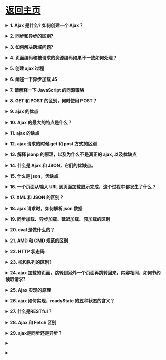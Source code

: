 # [返回主页](https://github.com/yisainan/web-interview/blob/master/README.md)

<b><details><summary>1. Ajax 是什么? 如何创建一个 Ajax？</summary></b>

参考答案：Ajax 全称是 asychronous javascript and xml，可以说是已有技术的组合，主要用来实现客户端与服务器端的异步交互，实现页面的局部刷新。

基本步骤 4 步走：（创建对象、建立连接、发送数据、接收数据）

解析：

```

    1：我要创建一个XMLHttpRequest 对象。
    var xhr=new XMLHttpRequest() 创建对象

    2：我要发送请求，我要跟服务器建立一个连接。

    xhr.open("type 提交方式", "url  提交的地址")

    2.1:如果是post请求，需要设置请求头

    xhr.setRequestHeader("Content-Type","application/x-www-form-urlencoded");

    3：我要发送数据给服务器。

    如果说是get 请求，请求的数据在地址的后面。
    xhr.send() 发送数据，这一步不能省略

    4：接收服务器的数据。
        服务端返回数据会调用一个回调函数。
        通过回调函数去接收数据.
    xhr.onreadystatechange=function(){
            if(xhr.readyState==4){ 响应完成了
                    if(xhr.status==200){ //响应成功了
                          responseText 属性接收服务端返回的数据.
                    }
            }
    }

```

[参与互动](https://github.com/yisainan/web-interview/issues/62)

</details>

<b><details><summary>2. 同步和异步的区别?</summary></b>

参考答案：同步：阻塞的；异步：非阻塞的。

解析：

同步：阻塞的

举例：张三叫李四去吃饭，李四一直忙得不停，张三一直等着，直到李四忙完两个人一块去吃饭；

浏览器向服务器请求数据，服务器比较忙，浏览器一直等着（页面白屏），直到服务器返回数据，浏览器才能显示页面。

异步：非阻塞的

举例：张三叫李四去吃饭，李四在忙，张三说了一声然后自己就去吃饭了，李四忙完后自己去吃；

​浏览器向服务器请求数据，服务器比较忙，浏览器可以自如的干原来的事情（显示页面），服务器返回数据的时候通知浏览器一声，浏览器把返回的数据再渲染到页面，局部更新。

[参与互动](https://github.com/yisainan/web-interview/issues/63)

</details>

<b><details><summary>3. 如何解决跨域问题?</summary></b>

参考答案：

1. jsonp ，允许 script 加载第三方资源
2. 反向代理（nginx 服务内部配置 Access-Control-Allow-Origin \*）
3. cors 前后端协作设置请求头部，Access-Control-Allow-Origin 等头部信息
4. iframe 嵌套通讯，postmessage

解析：

理解跨域的概念：协议、域名、端口都相同才同域，否则都是跨域

[参考](https://zhuanlan.zhihu.com/p/41479807)
[跨域资源共享 CORS 阮一峰](http://www.ruanyifeng.com/blog/2016/04/cors.html)

[参与互动](https://github.com/yisainan/web-interview/issues/64)

</details>

<b><details><summary>4. 页面编码和被请求的资源编码如果不一致如何处理？</summary></b>

参考答案：get 请求中的中文需要 encodeURIComponent 编码处理，post 请求不需要进行编码

[参与互动](https://github.com/yisainan/web-interview/issues/65)

</details>

<b><details><summary>5. 创建 ajax 过程</summary></b>

参考答案：

1. 创建 XMLHttpRequest 对象,也就是创建一个异步调用对象

2. 创建一个新的 HTTP 请求,并指定该 HTTP 请求的方法、URL 及验证信息

3. 设置响应 HTTP 请求状态变化的函数

4. 发送 HTTP 请求

5. 获取异步调用返回的数据

6. 使用 JavaScript 和 DOM 实现局部刷新

[参与互动](https://github.com/yisainan/web-interview/issues/66)

</details>

<b><details><summary>6. 阐述一下异步加载 JS</summary></b>

参考答案：

1. 异步加载的方案： 动态插入 script 标签

2. 通过 ajax 去获取 js 代码，然后通过 eval 执行

3. script 标签上添加 defer 或者 async 属性

4. 创建并插入 iframe，让它异步执行 js

[参与互动](https://github.com/yisainan/web-interview/issues/67)

</details>

<b><details><summary>7. 请解释一下 JavaScript 的同源策略</summary></b>

参考答案：同源策略是客户端脚本（尤其是 Javascript）的重要的安全度量标准。它最早出自 Netscape Navigator2. 0，其目的是防止某个文档或脚本从多个不同源装载。所谓同源指的是：协议，域名，端口相同，同源策略是一种安全协议，指一段脚本只能读取来自同一来源的窗口和文档的属性。

[参与互动](https://github.com/yisainan/web-interview/issues/68)

</details>

<b><details><summary>8. GET 和 POST 的区别，何时使用 POST？</summary></b>

参考答案：

GET：一般用于信息获取，使用 URL 传递参数，对所发送信息的数量也有限制，一般在 2000 个字符，有的浏览器是 8000 个字符

POST：一般用于修改服务器上的资源，对所发送的信息没有限制

在以下情况中，请使用 POST 请求：

1. 无法使用缓存文件（更新服务器上的文件或数据库）

2. 向服务器发送大量数据（POST 没有数据量限制）

3. 发送包含未知字符的用户输入时，POST 比 GET 更稳定也更可靠

[参与互动](https://github.com/yisainan/web-interview/issues/69)

</details>

<b><details><summary>9. ajax 的优点</summary></b>

参考答案：

1. 页面无刷新更新数据：Ajax最大优点就是能在不刷新整个页面的前提下与服务器通信维护数据。这使得Web应用程序更为迅捷地响应用户交互，并避免了在网络上发送那些没有改变的信息，减少用户等待时间，带来非常好的用户体验；
2. 异步与服务器通信：Ajax使用异步方式与服务器通信，不需要打断用户的操作，具有更加迅速的响应能力。优化了Browser和Server之间的沟通，减少不必要的数据传输、时间及降低网络上数据流量；
3. 前端和后端负载平衡：Ajax可以把以前一些服务器负担的工作转嫁到客户端，利用客户端闲置的能力来处理，减轻服务器和带宽的负担，节约空间和宽带租用成本。并且减轻服务器的负担，Ajax的原则是“按需取数据”，可以最大程度的减少冗余请求和响应对服务器造成的负担，提升站点性能；
4. 基于标准被广泛支持：Ajax基于标准化的并被广泛支持的技术，不需要下载浏览器插件或者小程序，但需要客户允许JavaScript在浏览器上执行。随着Ajax的成熟，一些简化Ajax使用方法的程序库也相继问世。同样，也出现了另一种辅助程序设计的技术，为那些不支持JavaScript的用户提供替代功能；
5. 界面与应用分离：Ajax使Web中的界面与应用分离（也可以说是数据与呈现分离），有利于分工合作、减少非技术人员对页面的修改造成的WEB应用程序错误、提高效率、也更加适用于现在的发布系统。

[参与互动](https://github.com/yisainan/web-interview/issues/70)

</details>

<b><details><summary>10. Ajax 的最大的特点是什么？</summary></b>

参考答案：

* Ajax 可以实现异步通信效果，实现页面局部刷新，带来更好的用户体验；
* 按需获取数据，节约带宽资源；

[参与互动](https://github.com/yisainan/web-interview/issues/71)

</details>

<b><details><summary>11. ajax 的缺点</summary></b>

参考答案：

1. Ajax干掉了Back和History功能，即对浏览器机制的破坏：在动态更新页面的情况下，用户无法回到前一个页面状态，因为浏览器仅能记忆历史记录中的静态页面。一个被完整读入的页面与一个已经被动态修改过的页面之间的差别非常微妙；用户通常会希望单击后退按钮能够取消他们的前一次操作，但是在Ajax应用程序中，这将无法实现的 ，后退按钮是一个标准的web站点的重要功能，但是它没法和js进行很好的合作。这是Ajax所带来的一个比较严重的问题；
2. Ajax的安全问题：Ajax技术给用户带来很好的用户体验的同时也对IT企业带来了新的安全威胁，Ajax技术就如同对企业数据建立了一个直接通道。这使得开发者在不经意间会暴露比以前更多的数据和服务器逻辑。Ajax的逻辑可以对客户端的安全扫描技术隐藏起来，允许黑客从远端服务器上建立新的攻击。还有Ajax也难以避免一些已知的安全弱点，诸如跨站点脚步攻击、SQL注入攻击和基于Credentials的安全漏洞等等；
3. 对搜索引擎支持较弱：对搜索引擎的支持比较弱。如果使用不当，Ajax会增大网络数据的流量，从而降低整个系统的性能；
4. 破坏程序的异常处理机制：至少从目前看来，像Ajax.dll，Ajaxpro.dll这些Ajax框架是会破坏程序的异常机制的；
5. 违背URL和资源定位的初衷：我给你一个URL地址，如果采用了Ajax技术，也许你在该URL地址下面看到的和我在这个URL地址下看到的内容是不同的。这个和资源定位的初衷是相背离的；
6. Ajax不能很好支持移动设备：一些手持设备（如手机、PDA等）现在还不能很好的支持Ajax；
7. 客户端过肥，太多客户端代码造成开发上的成本：编写复杂、容易出错；冗余代码比较多（层层包含js文件是Ajax的通病，再加上以往的很多服务端代码现在放到了客户端）；破坏了Web的原有标准；
8. 如果用户禁用了JS，网站就取不到数据。

[参与互动](https://github.com/yisainan/web-interview/issues/72)

</details>

<b><details><summary>12. ajax 请求的时候 get 和 post 方式的区别</summary></b>

参考答案：

get 一般用来进行查询操作，url 地址有长度限制，请求的参数都暴露在 url 地址当中，如果传递中文参数，需要自己进行编码操作，安全性较低。

post 请求方式主要用来提交数据，没有数据长度的限制，提交的数据内容存在于 http 请求体中，数据不会暴漏在 url 地址中。

[参与互动](https://github.com/yisainan/web-interview/issues/73)

</details>

<b><details><summary>13. 解释 jsonp 的原理，以及为什么不是真正的 ajax, 以及优缺点</summary></b>

参考答案：

1. jsonp 是用来解决跨域获取数据的一种解决方案，具体是通过动态创建 script 标签，然后通过标签的 src 属性获取 js 文件中的 js 脚本，该脚本的内容是一个函数调用，参数就是服务器返回的数据，为了处理这些返回的数据，需要事先在页面定义好回调函数，本质上使用的并不是 ajax 技术

2. 优缺点

* jsonp 优点:

  + 完美解决在测试或者开发中获取不同域下的数据, 用户传递一个 callback 参数给服务端，然后服务端返回数据时会将这个 callback 参数作为函数名来包裹住 JSON 数据，这样客户端就可以随意定制自己的函数来自动处理返回数据了。简单来说数据的格式没有发生很大变化

* jsonp 缺点:

  + 1. jsonp 只支持 get 请求而不支持 post 请求, 也即是说如果想传给后台一个 json 格式的数据, 此时问题就来了, 浏览器会报一个 http 状态码 415 错误, 告诉你请求格式不正确, 这让我很蛋疼(在登录注册中需要给后台传一大串数据), 如果都用参数的形式拼接在 url 后面的话不太现实, 后台取值也会显得繁琐, 
  + 2. 在登录模块中需要用到 session 来判断当前用户的登录状态, 这时候由于是跨域的原因, 前后台的取到的 session 是不一样的, 那么就不能就行 session 来判断. 
  + 3. 由于 jsonp 存在安全性问题(不知 qq 空间的跨域是怎么解决的, 还是另有高招?)，后来考虑到上面的一系列问题, 采用的是后台进行设置允许跨域请求(但还是存在缺陷的, 实质上还是跨域, 如上面说的 session 问题). Header set Access-Control-Allow-Origin \*为了防止 XSS 攻击我们的服务器， 我们可以限制域，比如 Access-Control-Allow-Origin: http://blog.csdn.net

[参与互动](https://github.com/yisainan/web-interview/issues/74)

</details>

<b><details><summary>14. 什么是 Ajax 和 JSON，它们的优缺点。</summary></b>

参考答案：

* Ajax 是全称是 asynchronous JavaScript andXML，即异步 JavaScript 和 xml，用于在 Web 页面中实现异步数据交互，实现页面局部刷新。

  + 优点：可以使得页面不重载全部内容的情况下加载局部内容，降低数据传输量，避免用户不断刷新或者跳转页面，提高用户体验

  + 缺点：对搜索引擎不友好；要实现 ajax 下的前后退功能成本较大；可能造成请求数的增加跨域问题限制；

* JSON 是一种轻量级的数据交换格式，ECMA 的一个子集

  + 优点：轻量级、易于人的阅读和编写，便于机器（JavaScript）解析，支持复合数据类型（数组、对象、字符串、数字）

[参与互动](https://github.com/yisainan/web-interview/issues/75)

</details>

<b><details><summary>15. 什么是 json，优缺点</summary></b>

参考答案：

JSON (JavaScript Object Notation)

优点:

1. 数据格式比较简单, 易于读写, 格式都是压缩的, 占用带宽小
2. 易于解析这种语言, 客户端 javascript 可以简单的通过 eval()进行 JSON 数据的读取搜索
3. 支持多种语言, 包括 ActionScript, C, C#, ColdFusion, Java, JavaScript, Perl, php, Python, Ruby 等语言服务器端语言, 便于服务器端的解析
4. 在 PHP 世界, 已经有 PHP-JSON 和 JSON-PHP 出现了, 便于 PHP 序列化后的程序直接调用. PHP 服务器端的对象、数组等能够直接生 JSON 格式, 便于客户端的访问提取. 另外 PHP 的 PEAR 类已经提出了支持 (http://pear.php.net/pepr/pepr-proposal-show.php?id=198)
5. 因为 JSON 格式能够直接为服务器端代码使用, 大大简化了服务器端和客户端的代码开发量, 但是完成的任务不变, 且易于维护

缺点:

1. 没有 XML 格式这么推广的深入人心和使用广泛, 没有 XML 那么通用性
2. JSON 格式目前在 Web Service 中推广还属于初级阶段 PS: 据说 Google 的 Ajax 是使用 JSON+模板 做的

[参与互动](https://github.com/yisainan/web-interview/issues/76)

</details>

<b><details><summary>16. 一个页面从输入 URL 到页面加载显示完成，这个过程中都发生了什么？</summary></b>

参考答案：

1. 浏览器地址栏输入 url

2. 浏览器会先查看浏览器缓存--系统缓存--路由缓存，如有存在缓存，就直接显示。如果没有，接着第三步

3. 域名解析（DNS）获取相应的 ip

4. 浏览器向服务器发起 tcp 连接，与浏览器建立 tcp 三次握手

5. 握手成功，浏览器向服务器发送 http 请求，请求数据包

6. 服务器请求数据，将数据返回到浏览器

7. 浏览器接收响应，读取页面内容，解析 html 源码，生成 DOM 树

8. 解析 css 样式. 浏览器渲染，js 交互绑定多个域名，数量不限；

[参与互动](https://github.com/yisainan/web-interview/issues/77)

</details>

<b><details><summary>17. XML 和 JSON 的区别？</summary></b>

参考答案：

(1). 数据体积方面。

JSON 相对于 XML 来讲，数据的体积小，传递的速度更快些。

(2). 数据交互方面。

JSON 与 JavaScript 的交互更加方便，更容易解析处理，更好的数据交互。

(3). 数据描述方面。

JSON 对数据的描述性比 XML 较差。

(4). 传输速度方面。

JSON 的速度要远远快于 XML。

[参与互动](https://github.com/yisainan/web-interview/issues/78)

</details>

<b><details><summary>18. ajax 请求时，如何解析 json 数据</summary></b>

参考答案：使用 eval() 或者 JSON. parse() 鉴于安全性考虑，推荐使用 JSON. parse()更靠谱，对数据的安全性更好。

[参与互动](https://github.com/yisainan/web-interview/issues/79)

</details>

<b><details><summary>19. 同步加载、异步加载、延迟加载、预加载的区别</summary></b>

参考答案：

一、同步加载

　　平常默认用的都是同步加载。如：<script src="http://yourdomain.com/script.js"></script> 
　　同步模式又称阻塞模式，会阻止浏览器的后续处理，停止了后续的文件的解析，执行，如图像的渲染。流览器之所以会采用同步模式，是因为加载的js文件中有对dom的操作，重定向，输出document等默认行为，所以同步才是最安全的。通常会把要加载的js放到body结束标签之前，使得js可在页面最后加载，尽量减少阻塞页面的渲染。这样可以先让页面显示出来

二、异步加载

```js
(function() {
var s = document.createElement('script');
s.type = 'text/javascript';
s.async = true;
s.src = 'http://yourdomain.com/script.js';
var x = document.getElementsByTagName('script')[0];
 x.parentNode.insertBefore(s, x);
})();
```

异步加载也叫非阻塞模式加载，浏览器在下载js的同时，同时还会执行后续的页面处理。
在script标签内，用js创建一个script元素并插入到document中，这种就是异步加载js文件了。

同步加载流程是瀑布模型，异步加载流程是并发模型。

三、延迟加载（lazy loading）

前面解决了异步加载（async loading）问题，再谈谈什么是延迟加载。
延迟加载：有些 js 代码并不是页面初始化的时候就立刻需要的，而稍后的某些情况才需要的。延迟加载就是一开始并不加载这些暂时不用的js，而是在需要的时候或稍后再通过js 的控制来异步加载。
也就是将 js 切分成许多模块，页面初始化时只加载需要立即执行的 js ，然后其它 js 的加载延迟到第一次需要用到的时候再加载。
特别是页面有大量不同的模块组成，很多可能暂时不用或根本就没用到。
就像图片的延迟加载，在图片出现在可视区域内时（在滚动条下拉）才加载显示图片

四、预加载

预加载是一种浏览器机制，使用浏览器空闲时间来预先下载/加载用户接下来很可能会浏览的页面/资源，当用户访问某个预加载的链接时，如果从缓存命中,页面就得以快速呈现。

[参与互动](https://github.com/yisainan/web-interview/issues/80)

</details>

<b><details><summary>20. eval 是做什么的？</summary></b>

参考答案：它的功能是把对应的字符串解析成 JS 代码并运行；

解析：应该避免使用 eval，不安全，非常耗性能（2 次，一次解析成 js 语句，一次执行）。

[参与互动](https://github.com/yisainan/web-interview/issues/81)

</details>

<b><details><summary>21. AMD 和 CMD 规范的区别</summary></b>

参考答案：

1. 对于依赖的模块，AMD 是提前执行，CMD 是延迟执行

2. CMD 推崇依赖就近，AMD 推崇依赖前置

[参与互动](https://github.com/yisainan/web-interview/issues/82)

</details>

<b><details><summary>22. HTTP 状态码</summary></b>

参考答案：

100 ? Continue ? 继续，一般在发送 post 请求时，已发送了 http header 之后服务端将返回此信息，表示确认，之后发送具体参数信息

200 ? OK ? 正常返回信息

201 ? Created ? 请求成功并且服务器创建了新的资源

202 ? Accepted ? 服务器已接受请求，但尚未处理

301 ? Moved Permanently ? 请求的网页已永久移动到新位置。

302 Found ? 临时性重定向。

303 See Other ? 临时性重定向，且总是使用 GET 请求新的 URI。

304 ? Not Modified ? 自从上次请求后，请求的网页未修改过。

400 Bad Request ? 服务器无法理解请求的格式，客户端不应当尝试再次使用相同的内容发起请求。

401 Unauthorized ? 请求未授权。

403 Forbidden ? 禁止访问。

404 Not Found ? 找不到如何与 URI 相匹配的资源。

500 Internal Server Error ? 最常见的服务器端错误。

503 Service Unavailable 服务器端暂时无法处理请求（可能是过载或维护）。

[参与互动](https://github.com/yisainan/web-interview/issues/83)

</details>

<b><details><summary>23. 栈和队列的区别?</summary></b>

参考答案：

* 栈的插入和删除操作都是在一端进行的，而队列的操作却是在两端进行的。
* 队列先进先出，栈先进后出。
* 栈只允许在表尾一端进行插入和删除，而队列只允许在表尾一端进行插入，在表头一端进行删除

拓展：

栈和堆的区别？

栈区（stack）—    由编译器自动分配释放，存放函数的参数值，局部变量的值等。

堆区（heap）—    一般由程序员分配释放，若程序员不释放，程序结束时可能由 OS 回收。

堆（数据结构）：堆可以被看成是一棵树，如：堆排序；

栈（数据结构）：一种先进后出的数据结构。

[参与互动](https://github.com/yisainan/web-interview/issues/84)

</details>

<b><details><summary>24. ajax 加载的页面，跳转到另外一个页面再跳转回来，内容相同，如何节约读取请求?</summary></b>

参考答案：后台做缓存，读取缓存里面的数据、CDN

[参与互动](https://github.com/yisainan/web-interview/issues/85)

</details>

<b><details><summary>25. Ajax 实现的原理</summary></b>

参考答案：浏览器提供的 XMLHttpRequest 对象

[参与互动](https://github.com/yisainan/web-interview/issues/86)

</details>

<b><details><summary>26. ajax 如何实现，readyState 的五种状态的含义？</summary></b>

参考答案：

* 0 － （未初始化）还没有调用 send()方法
* 1 － （载入）已调用 send()方法，正在发送请求
* 2 － （载入完成）send()方法执行完成，已经接收到全部响应内容
* 3 － （交互）正在解析响应内容
* 4 － （完成）响应内容解析完成，可以在客户端调用了

解析：

(0)未初始化

此阶段确认 XMLHttpRequest 对象是否创建，并为调用 open()方法进行未初始化作好准备。值为 0 表示对象已经存在，否则浏览器会报错－－对象不存在。

(1)载入

此阶段对 XMLHttpRequest 对象进行初始化，即调用 open()方法，根据参数(method, url, true)完成对象状态的设置。并调用 send()方法开始向服务端发送请求。值为 1 表示正在向服务端发送请求。

(2)载入完成

此阶段接收服务器端的响应数据。但获得的还只是服务端响应的原始数据，并不能直接在客户端使用。值为 2 表示已经接收完全部响应数据。并为下一阶段对数据解析作好准备。

(3)交互

此阶段解析接收到的服务器端响应数据。即根据服务器端响应头部返回的 MIME 类型把数据转换成能通过 responseBody、responseText 或 responseXML 属性存取的格式，为在客户端调用作好准备。状态 3 表示正在解析数据。

(4)完成

此阶段确认全部数据都已经解析为客户端可用的格式，解析已经完成。值为 4 表示数据解析完毕，可以通过 XMLHttpRequest 对象的相应属性取得数据。

[参考](https://blog.csdn.net/u011565547/article/details/78979030)

[参与互动](https://github.com/yisainan/web-interview/issues/87)

</details>

<b><details><summary>27. 什么是RESTful？</summary></b>

参考答案：REST 指的是一组架构约束条件和原则。满足这些约束条件和原则的应用程序或设计就是 RESTful。

* GET<br>

  get 方法在 Rest 中主要用于获取资源，能够发送参数，不过有限制，且参数都会以? 开头的形 式附加在 URL 尾部。
  规范的 get 方法处理器应该是幂等的，也就是说对一个资源不论发送多少次 get 请求都不会更改数据或造成破坏。

* POST<br>

  post 方法在 Rest 请求中主要用于添加资源，参数信息存放在请求报文的消息体中相对安全，且可发送较大信息

* PUT<br>

  put 方法在 Rest 中主要用于更新资源，因为大多数浏览器不支持 put 和 delete，会自动将 put 和 delete 请求转化为 get 和 post. 因此为了使用 put 和 delete 方法, 
  需要以 post 发送请求，在表单中使用隐藏域发送真正的请求。
  put 方法的参数是同 post 一样是存放在消息中的，同样具有安全性，可发送较大信息。
  put 方法是幂等的，对同一 URL 资源做出的同一数据的任意次 put 请求其对数据的改变都是一致的。

* DELETE<br>

  Delete 在 Rest 请求中主要用于删除资源，因为大多数浏览器不支持 put 和 delete，会自动将 put 和 delete 请求转化为 get 和 post。
  因此为了使用 put 和 delete 方法, 需要以 post 发送请求，在表单中使用隐藏域发送真正的请求。
  Delete 方法的参数同 post 一样存放在消息体中, 具有安全性，可发送较大信息 Delete 方法是幂等的，不论对同一个资源进行多少次 delete 请求都不会破坏数据

解析：[参考](https://blog.csdn.net/jnshu_it/article/details/80203696)

[参与互动](https://github.com/yisainan/web-interview/issues/88)

</details>

<b><details><summary>28. Ajax 和 Fetch 区别</summary></b>

参考答案：

* ajax 是使用 XMLHttpRequest 对象发起的，但是用起来很麻烦，所以 ES6 新规范就有了 fetch，fetch 发一个请求不用像 ajax 那样写一大堆代码。
* 使用 fetch 无法取消一个请求，这是因为 fetch 基于 Promise，而 Promise 无法做到这一点。
* 在默认情况下，fetch 不会接受或者发送 cookies
* fetch 没有办法原生监测请求的进度，而 XMLHttpRequest 可以
* fetch 只对网络请求报错，对 400，500 都当做成功的请求，需要封装去处理
* fetch 由于是 ES6 规范，兼容性上比不上 XMLHttpRequest

[参与互动](https://github.com/yisainan/web-interview/issues/89)

</details>

<b><details><summary>29. ajax是同步还是异步？</summary></b>

参考答案：可以同步也可以异步，jquery默认为异步，也推荐异步执行。可通过async: true修改。

</details>

<b><details><summary></summary></b>

参考答案：

</details>

<b><details><summary></summary></b>

参考答案：

</details>
